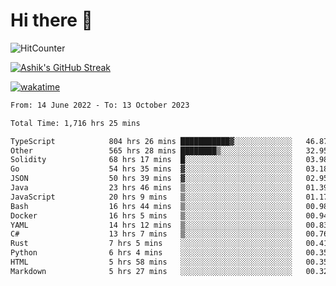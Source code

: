 # Hi there 👋

![HitCounter](https://hits.seeyoufarm.com/api/count/incr/badge.svg?url=https%3A%2F%2Fgithub.com%2Fashrhmn1212%2Fhit-counter)

<!-- ![Contribution Graph](https://github-readme-activity-graph.cyclic.app/graph?username=ashrhmn) -->


<!-- [![Top Langs](https://github-readme-stats.vercel.app/api/top-langs/?username=ashrhmn&layout=compact&theme=synthwave&langs_count=10&card_width=445)](https://github.com/anuraghazra/github-readme-stats) -->

[![Ashik's GitHub Streak](https://github-readme-streak-stats.herokuapp.com/?user=ashrhmn&theme=blood&fire=DD7F1C&background=151515&dates=9f9f9f&border=DD2727)](https://git.io/streak-stats)

<!-- ![Ashik's GitHub stats](https://github-readme-stats.vercel.app/api/?username=ashrhmn&show_icons=true&title_color=fff&icon_color=79ff97&text_color=9f9f9f&bg_color=151515) -->

[![wakatime](https://wakatime.com/badge/user/3df86613-ba63-4631-8e65-0ff18e7becad.svg)](https://wakatime.com/@3df86613-ba63-4631-8e65-0ff18e7becad)

<!--START_SECTION:waka-->

```txt
From: 14 June 2022 - To: 13 October 2023

Total Time: 1,716 hrs 25 mins

TypeScript            804 hrs 26 mins ███████████▓░░░░░░░░░░░░░   46.87 %
Other                 565 hrs 28 mins ████████▒░░░░░░░░░░░░░░░░   32.95 %
Solidity              68 hrs 17 mins  █░░░░░░░░░░░░░░░░░░░░░░░░   03.98 %
Go                    54 hrs 35 mins  ▓░░░░░░░░░░░░░░░░░░░░░░░░   03.18 %
JSON                  50 hrs 39 mins  ▓░░░░░░░░░░░░░░░░░░░░░░░░   02.95 %
Java                  23 hrs 46 mins  ▒░░░░░░░░░░░░░░░░░░░░░░░░   01.39 %
JavaScript            20 hrs 9 mins   ▒░░░░░░░░░░░░░░░░░░░░░░░░   01.17 %
Bash                  16 hrs 44 mins  ▒░░░░░░░░░░░░░░░░░░░░░░░░   00.98 %
Docker                16 hrs 5 mins   ▒░░░░░░░░░░░░░░░░░░░░░░░░   00.94 %
YAML                  14 hrs 12 mins  ▒░░░░░░░░░░░░░░░░░░░░░░░░   00.83 %
C#                    13 hrs 7 mins   ▒░░░░░░░░░░░░░░░░░░░░░░░░   00.76 %
Rust                  7 hrs 5 mins    ░░░░░░░░░░░░░░░░░░░░░░░░░   00.41 %
Python                6 hrs 4 mins    ░░░░░░░░░░░░░░░░░░░░░░░░░   00.35 %
HTML                  5 hrs 58 mins   ░░░░░░░░░░░░░░░░░░░░░░░░░   00.35 %
Markdown              5 hrs 27 mins   ░░░░░░░░░░░░░░░░░░░░░░░░░   00.32 %
```

<!--END_SECTION:waka-->


<!--### Most Used Languages
<img src="https://wakatime.com/share/@ashrhmn/24ecb986-5bf8-4607-af7f-0aab08908d8c.png" />

### Favourite Tools
<img src="https://wakatime.com/share/@ashrhmn/f4e08015-f3bc-460a-9228-95a3ba11c604.png" />-->
